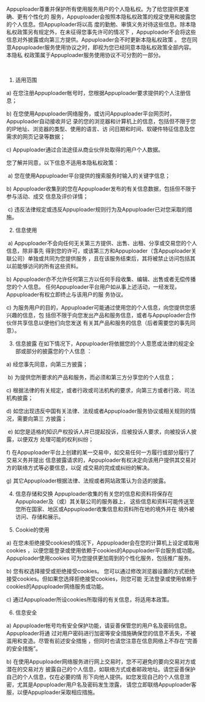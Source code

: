 Appuploader尊重并保护所有使用服务用户的个人隐私权。为了给您提供更准确、更有个性化的 服务，Appuploader会按照本隐私权政策的规定使用和披露您的个人信息。但Appuploader将以高 度的勤勉、审慎义务对待这些信息。除本隐私权政策另有规定外，在未征得您事先许可的情况下 ，Appuploader不会将这些信息对外披露或向第三方提供。Appuploader会不时更新本隐私权政策 。 您在同意Appuploader服务使用协议之时，即视为您已经同意本隐私权政策全部内容。本隐私 权政策属于Appuploader服务使用协议不可分割的一部分。

 

1. 适用范围

a) 在您注册Appuploader帐号时，您根据Appuploader要求提供的个人注册信息；

b) 在您使用Appuploader网络服务，或访问Appuploader平台网页时，Appuploader自动接收并记 录的您的浏览器和计算机上的信息，包括但不限于您的IP地址、浏览器的类型、使用的语言、访 问日期和时间、软硬件特征信息及您需求的网页记录等数据；

c) Appuploader通过合法途径从商业伙伴处取得的用户个人数据。

您了解并同意，以下信息不适用本隐私权政策：

 a) 您在使用Appuploader平台提供的搜索服务时输入的关键字信息；

b) Appuploader收集到的您在Appuploader发布的有关信息数据，包括但不限于参与活动、成交 信息及评价详情；

 c) 违反法律规定或违反Appuploader规则行为及Appuploader已对您采取的措施。

2. 信息使用

 a) Appuploader不会向任何无关第三方提供、出售、出租、分享或交易您的个人信息，除非事先 得到您的许可，或该第三方和Appuploader（含Appuploader关联公司）单独或共同为您提供服务 ，且在该服务结束后，其将被禁止访问包括其以前能够访问的所有这些资料。

b) Appuploader亦不允许任何第三方以任何手段收集、编辑、出售或者无偿传播您的个人信息。 任何Appuploader平台用户如从事上述活动，一经发现，Appuploader有权立即终止与该用户的服 务协议。

c) 为服务用户的目的，Appuploader可能通过使用您的个人信息，向您提供您感兴趣的信息，包 括但不限于向您发出产品和服务信息，或者与Appuploader合作伙伴共享信息以便他们向您发送 有关其产品和服务的信息（后者需要您的事先同意）。

3. 信息披露 在如下情况下，Appuploader将依据您的个人意愿或法律的规定全部或部分的披露您的个人信息 ：

a) 经您事先同意，向第三方披露；

 b) 为提供您所要求的产品和服务，而必须和第三方分享您的个人信息；

c) 根据法律的有关规定，或者行政或司法机构的要求，向第三方或者行政、司法机构披露；

d) 如您出现违反中国有关法律、法规或者Appuploader服务协议或相关规则的情况，需要向第三 方披露；

 e) 如您是适格的知识产权投诉人并已提起投诉，应被投诉人要求，向被投诉人披露，以便双方 处理可能的权利纠纷；

f) 在Appuploader平台上创建的某一交易中，如交易任何一方履行或部分履行了交易义务并提出 信息披露请求的，Appuploader有权决定向该用户提供其交易对方的联络方式等必要信息，以促 成交易的完成或纠纷的解决。

g) 其它Appuploader根据法律、法规或者网站政策认为合适的披露。

4. 信息存储和交换 Appuploader收集的有关您的信息和资料将保存在Appuploader及（或）其关联公司的服务器上， 这些信息和资料可能传送至您所在国家、地区或Appuploader收集信息和资料所在地的境外并在 境外被访问、存储和展示。

5. Cookie的使用

a) 在您未拒绝接受cookies的情况下，Appuploader会在您的计算机上设定或取用cookies ，以便您能登录或使用依赖于cookies的Appuploader平台服务或功能。Appuploader使用cookies 可为您提供更加周到的个性化服务，包括推广服务。

b) 您有权选择接受或拒绝接受cookies。 您可以通过修改浏览器设置的方式拒绝接受cookies。但如果您选择拒绝接受cookies，则您可能 无法登录或使用依赖于cookies的Appuploader网络服务或功能。

c) 通过Appuploader所设cookies所取得的有关信息，将适用本政策。

6. 信息安全

a) Appuploader帐号均有安全保护功能，请妥善保管您的用户名及密码信息。Appuploader将通 过对用户密码进行加密等安全措施确保您的信息不丢失，不被滥用和变造。尽管有前述安全措施 ，但同时也请您注意在信息网络上不存在“完善的安全措施”。

b) 在使用Appuploader网络服务进行网上交易时，您不可避免的要向交易对方或潜在的交易对方 披露自己的个人信息，如联络方式或者邮政地址。请您妥善保护自己的个人信息，仅在必要的情 形下向他人提供。如您发现自己的个人信息泄密，尤其是Appuploader用户名及密码发生泄露， 请您立即联络Appuploader客服，以便Appuploader采取相应措施。
